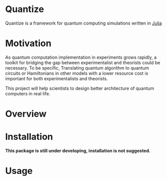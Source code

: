 # Quantize

Quantize is a framework for quantum computing simulations written in [Julia](http://julialang.org)

<!-- [![Build Status](https://travis-ci.org/Roger-luo/Quantize.jl.svg?branch=master)](https://travis-ci.org/Roger-luo/Quantize.jl)

Do not have a real quantum computer? Use **QuCmp** to quantize your computer!!! -->

# Motivation

As quantum computation implementation in experiments grows rapidly, a toolkit for bridging the gap between experimentalist and theorists could be necessary. To be specific, Translating quantum algorithm to quantum circuits or Hamiltonians in other models with a lower resource cost is important for both experimentalists and theorists.

This project will help scientists to design better architecture of quantum computers in real life.

# Overview

# Installation

**This package is still under developing, installation is not suggested.**

# Usage
